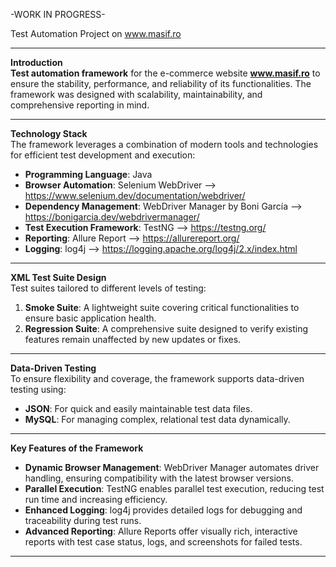 -WORK IN PROGRESS-

Test Automation Project on www.masif.ro

---

**Introduction**  
**Test automation framework** for the e-commerce website **www.masif.ro** to ensure the stability, performance, and reliability of its functionalities. The framework was designed with scalability, maintainability, and comprehensive reporting in mind.

---

**Technology Stack**  
The framework leverages a combination of modern tools and technologies for efficient test development and execution:
- **Programming Language**: Java
- **Browser Automation**: Selenium WebDriver --> https://www.selenium.dev/documentation/webdriver/
- **Dependency Management**: WebDriver Manager by Boni García --> https://bonigarcia.dev/webdrivermanager/
- **Test Execution Framework**: TestNG --> https://testng.org/
- **Reporting**: Allure Report --> https://allurereport.org/
- **Logging**: log4j --> https://logging.apache.org/log4j/2.x/index.html

---

**XML Test Suite Design**  
Test suites tailored to different levels of testing:
1. **Smoke Suite**: A lightweight suite covering critical functionalities to ensure basic application health.
2. **Regression Suite**: A comprehensive suite designed to verify existing features remain unaffected by new updates or fixes.

---

**Data-Driven Testing**  
To ensure flexibility and coverage, the framework supports data-driven testing using:
- **JSON**: For quick and easily maintainable test data files.
- **MySQL**: For managing complex, relational test data dynamically.

---

**Key Features of the Framework**  
- **Dynamic Browser Management**: WebDriver Manager automates driver handling, ensuring compatibility with the latest browser versions.
- **Parallel Execution**: TestNG enables parallel test execution, reducing test run time and increasing efficiency.
- **Enhanced Logging**: log4j provides detailed logs for debugging and traceability during test runs.
- **Advanced Reporting**: Allure Reports offer visually rich, interactive reports with test case status, logs, and screenshots for failed tests.

---
